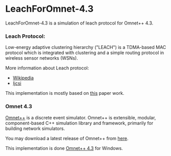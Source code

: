 # LeachForOmnet-4.3

LeachForOmnet-4.3 is a simulation of leach protocol for Omnet++ 4.3.

### Leach Protocol:
Low-energy adaptive clustering hierarchy ("LEACH") is a TDMA-based MAC protocol which is integrated with clustering and a simple routing protocol in wireless sensor networks (WSNs).

More information about Leach protocol:
-  [Wikipedia](https://en.wikipedia.org/wiki/Low-energy_adaptive_clustering_hierarchy)
-  [Ijcsi](http://ijcsi.org/papers/IJCSI-10-1-1-354-359.pdf)

This implementation is mostly based on [this](http://ijcsi.org/papers/IJCSI-10-1-1-354-359.pdf) paper work.

### Omnet 4.3

[Omnet++](https://omnetpp.org/) is a discrete event simulator. Omnet++ is extensible, modular, component-based C++ simulation library and framework, primarily for building network simulators.

You may download a latest release of Omnet++ from [here](https://omnetpp.org/omnetpp).

This implementation is done [Omnet++ 4.3](https://omnetpp.org/component/jdownloads/download/32-release-older-versions/2266-omnet-4-3-1-source-ide-tgz) for Windows.
